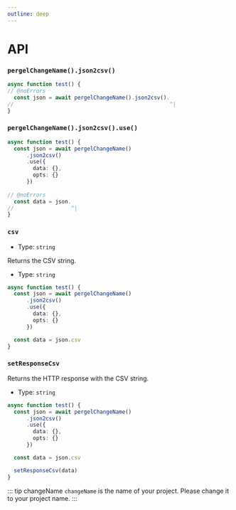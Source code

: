 ```yaml
---
outline: deep
---
```


# API

### `pergelChangeName().json2csv()`

```ts twoslash [server/example.ts]
async function test() {
// @noErrors
  const json = await pergelChangeName().json2csv().
//                                                 ^|
}
```


### `pergelChangeName().json2csv().use()`

```ts twoslash [server/example.ts]
async function test() {
  const json = await pergelChangeName()
      .json2csv()
      .use({
        data: {},
        opts: {}
      })
      
// @noErrors
  const data = json.
//                  ^|
}
```

### `csv`

- Type: `string`

Returns the CSV string.

- Type: `string`

```ts twoslash [server/example.ts]
async function test() {
  const json = await pergelChangeName()
      .json2csv()
      .use({
        data: {},
        opts: {}
      })

  const data = json.csv
}
```

### `setResponseCsv`

Returns the HTTP response with the CSV string.

- Type: `string`

```ts twoslash [server/example.ts]
async function test() {
  const json = await pergelChangeName()
      .json2csv()
      .use({
        data: {},
        opts: {}
      })

  const data = json.csv

  setResponseCsv(data)
}
```

<!-- automd:changeName -->

::: tip changeName
`changeName` is the name of your project. Please change it to your project name.
:::

<!-- /automd -->